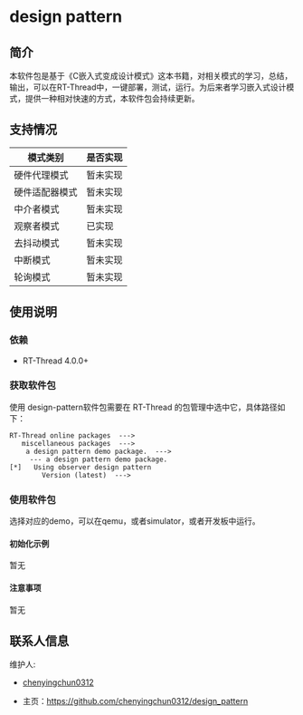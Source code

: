 # design pattern

## 简介

本软件包是基于《C嵌入式变成设计模式》这本书籍，对相关模式的学习，总结，输出，可以在RT-Thread中，一键部署，测试，运行。为后来者学习嵌入式设计模式，提供一种相对快速的方式，本软件包会持续更新。

## 支持情况

| 模式类别       | 是否实现 |
| -------------- | -------- |
| 硬件代理模式   | 暂未实现 |
| 硬件适配器模式 | 暂未实现 |
| 中介者模式     | 暂未实现 |
| 观察者模式     | 已实现   |
| 去抖动模式     | 暂未实现 |
| 中断模式       | 暂未实现 |
| 轮询模式       | 暂未实现 |

## 使用说明

### 依赖

- RT-Thread 4.0.0+

### 获取软件包

使用 design-pattern软件包需要在 RT-Thread 的包管理中选中它，具体路径如下：

```
RT-Thread online packages  --->
   miscellaneous packages  --->
    a design pattern demo package.  --->
     --- a design pattern demo package.                                                                          [*]   Using observer design pattern
     	Version (latest)  --->
```

### 使用软件包

选择对应的demo，可以在qemu，或者simulator，或者开发板中运行。

#### 初始化示例

暂无

#### 注意事项

暂无

## 联系人信息

维护人:

- [chenyingchun0312](https://github.com/chenyingchun0312) 

- 主页：<https://github.com/chenyingchun0312/design_pattern>